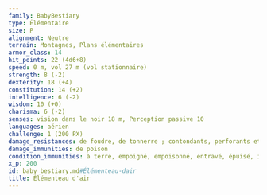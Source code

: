 ```yaml
---
family: BabyBestiary
type: Élémentaire
size: P
alignment: Neutre
terrain: Montagnes, Plans élémentaires
armor_class: 14
hit_points: 22 (4d6+8)
speed: 0 m, vol 27 m (vol stationnaire)
strength: 8 (-2)
dexterity: 18 (+4)
constitution: 14 (+2)
intelligence: 6 (-2)
wisdom: 10 (+0)
charisma: 6 (-2)
senses: vision dans le noir 18 m, Perception passive 10
languages: aérien
challenge: 1 (200 PX)
damage_resistances: de foudre, de tonnerre ; contondants, perforants et tranchants infligés par des attaques non magiques
damage_immunities: de poison
condition_immunities: à terre, empoigné, empoisonné, entravé, épuisé, inconscient, paralysé et pétrifé
x_p: 200
id: baby_bestiary.md#Élémenteau-dair
title: Élémenteau d'air
---
```


